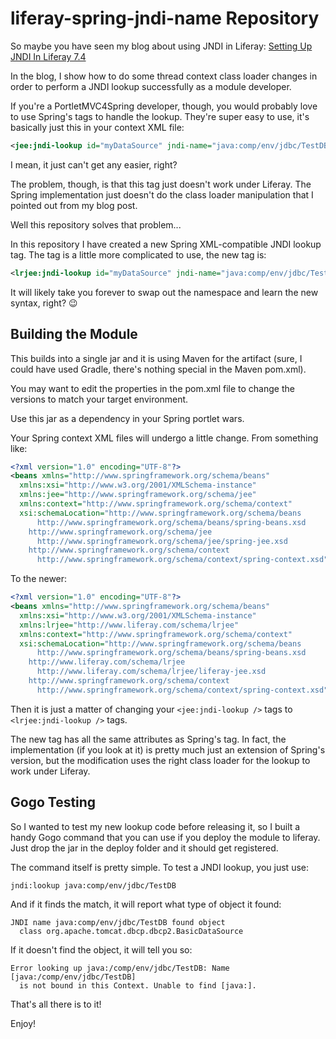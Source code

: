 # liferay-spring-jndi-name Repository

So maybe you have seen my blog about using JNDI in Liferay: 
[Setting Up JNDI In Liferay 7.4](https://liferay.dev/blogs/-/blogs/setting-up-jndi-in-liferay-7-4)

In the blog, I show how to do some thread context class loader changes in order to perform
a JNDI lookup successfully as a module developer.

If you're a PortletMVC4Spring developer, though, you would probably love to use Spring's tags
to handle the lookup. They're super easy to use, it's basically just this in your context XML
file:

```xml
<jee:jndi-lookup id="myDataSource" jndi-name="java:comp/env/jdbc/TestDB" resource-ref="true"/>`
```

I mean, it just can't get any easier, right?

The problem, though, is that this tag just doesn't work under Liferay. The Spring implementation
just doesn't do the class loader manipulation that I pointed out from my blog post.

Well this repository solves that problem...

In this repository I have created a new Spring XML-compatible JNDI lookup tag. The tag is a little
more complicated to use, the new tag is:

```xml
<lrjee:jndi-lookup id="myDataSource" jndi-name="java:comp/env/jdbc/TestDB" resource-ref="true"/>`
```

It will likely take you forever to swap out the namespace and learn the new syntax, right? :wink:

## Building the Module

This builds into a single jar and it is using Maven for the artifact (sure, I could have used
Gradle, there's nothing special in the Maven pom.xml).

You may want to edit the properties in the pom.xml file to change the versions to match 
your target environment.

Use this jar as a dependency in your Spring portlet wars.

Your Spring context XML files will undergo a little change. From something like:

```xml
<?xml version="1.0" encoding="UTF-8"?>
<beans xmlns="http://www.springframework.org/schema/beans"
  xmlns:xsi="http://www.w3.org/2001/XMLSchema-instance" 
  xmlns:jee="http://www.springframework.org/schema/jee" 
  xmlns:context="http://www.springframework.org/schema/context" 
  xsi:schemaLocation="http://www.springframework.org/schema/beans
      http://www.springframework.org/schema/beans/spring-beans.xsd
    http://www.springframework.org/schema/jee
      http://www.springframework.org/schema/jee/spring-jee.xsd
    http://www.springframework.org/schema/context
      http://www.springframework.org/schema/context/spring-context.xsd">
```

To the newer:

```xml
<?xml version="1.0" encoding="UTF-8"?>
<beans xmlns="http://www.springframework.org/schema/beans"
  xmlns:xsi="http://www.w3.org/2001/XMLSchema-instance" 
  xmlns:lrjee="http://www.liferay.com/schema/lrjee" 
  xmlns:context="http://www.springframework.org/schema/context" 
  xsi:schemaLocation="http://www.springframework.org/schema/beans
      http://www.springframework.org/schema/beans/spring-beans.xsd
    http://www.liferay.com/schema/lrjee
      http://www.liferay.com/schema/lrjee/liferay-jee.xsd
    http://www.springframework.org/schema/context
      http://www.springframework.org/schema/context/spring-context.xsd">
```

Then it is just a matter of changing your `<jee:jndi-lookup />` tags to `<lrjee:jndi-lookup />` tags.

The new tag has all the same attributes as Spring's tag. In fact, the implementation (if you look at it)
is pretty much just an extension of Spring's version, but the modification uses the right class loader
for the lookup to work under Liferay.

## Gogo Testing

So I wanted to test my new lookup code before releasing it, so I built a handy Gogo command that
you can use if you deploy the module to liferay. Just drop the jar in the deploy folder and it
should get registered.

The command itself is pretty simple. To test a JNDI lookup, you just use:

```
jndi:lookup java:comp/env/jdbc/TestDB
```

And if it finds the match, it will report what type of object it found:

```
JNDI name java:comp/env/jdbc/TestDB found object 
  class org.apache.tomcat.dbcp.dbcp2.BasicDataSource
```

If it doesn't find the object, it will tell you so:

```
Error looking up java:/comp/env/jdbc/TestDB: Name [java:/comp/env/jdbc/TestDB] 
  is not bound in this Context. Unable to find [java:].
```

That's all there is to it!

Enjoy!
